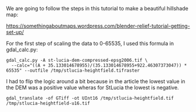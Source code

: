 

We are going to follow the steps in this tutorial to make a beautiful hillshade map:

https://somethingaboutmaps.wordpress.com/blender-relief-tutorial-getting-set-up/

For the first step of scaling the data to 0-65535, I used this formula in gdal_calc.py:

```
gdal_calc.py -A st-lucia-dem-compressed-epsg2006.tif \
  --calc="((A + 35.133014678955)/(35.133014678955+922.46307373047)) * 65535" --outfile /tmp/stlucia-heightfield.tifraster
```

I had to flip the logic around a  bit because in the article the lowest value in the DEM was a positive value wheras for StLucia the lowest is negative.

```
gdal_translate -of GTiff -ot UInt16 /tmp/stlucia-heightfield.tif /tmp/stlucia-heightfield-u16.tif
```

